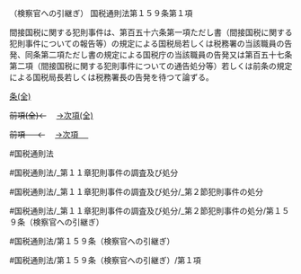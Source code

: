 （検察官への引継ぎ）
国税通則法第１５９条第１項

間接国税に関する犯則事件は、第百五十六条第一項ただし書（間接国税に関する犯則事件についての報告等）の規定による国税局若しくは税務署の当該職員の告発、同条第二項ただし書の規定による国税庁の当該職員の告発又は第百五十七条第二項（間接国税に関する犯則事件についての通告処分等）若しくは前条の規定による国税局長若しくは税務署長の告発を待つて論ずる。

[条(全)](国税通則法＿＿＿＿＿第１５９条_.md)

~~前項(全)←~~　  [→次項(全)](国税通則法＿＿＿＿＿第１５９条第２項_.md)

~~前項 　 ←~~　  [→次項 　 ](国税通則法＿＿＿＿＿第１５９条第２項.md)



#国税通則法

#国税通則法/_第１１章犯則事件の調査及び処分

#国税通則法/_第１１章犯則事件の調査及び処分/_第２節犯則事件の処分

#国税通則法/_第１１章犯則事件の調査及び処分/_第２節犯則事件の処分/第１５９条（検察官への引継ぎ）

#国税通則法/第１５９条（検察官への引継ぎ）

#国税通則法/第１５９条（検察官への引継ぎ）/第１項


